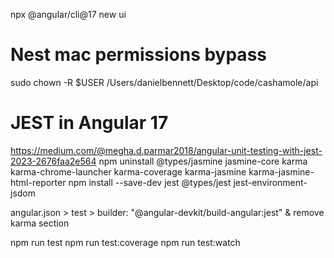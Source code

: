 npx @angular/cli@17 new ui

# Nest mac permissions bypass
sudo chown -R $USER /Users/danielbennett/Desktop/code/cashamole/api

# JEST in Angular 17
https://medium.com/@megha.d.parmar2018/angular-unit-testing-with-jest-2023-2676faa2e564
npm uninstall @types/jasmine jasmine-core karma karma-chrome-launcher karma-coverage karma-jasmine karma-jasmine-html-reporter
npm install --save-dev jest @types/jest jest-environment-jsdom

angular.json > test > builder: "@angular-devkit/build-angular:jest"  & remove karma section

npm run test
npm run test:coverage
npm run test:watch
